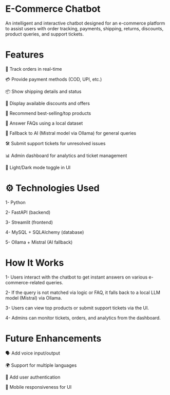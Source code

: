 # E-Commerce Chatbot
An intelligent and interactive chatbot designed for an e-commerce platform to assist users with order tracking, payments, shipping, returns, discounts, product queries, and support tickets.

# Features
🔎 Track orders in real-time

💳 Provide payment methods (COD, UPI, etc.)

📦 Show shipping details and status

🎁 Display available discounts and offers

🛒 Recommend best-selling/top products

📄 Answer FAQs using a local dataset

🧠 Fallback to AI (Mistral model via Ollama) for general queries

🛠 Submit support tickets for unresolved issues

📊 Admin dashboard for analytics and ticket management

🌙 Light/Dark mode toggle in UI

# ⚙️ Technologies Used
1- Python

 2- FastAPI (backend)

3- Streamlit (frontend)

4- MySQL + SQLAlchemy (database)

5- Ollama + Mistral (AI fallback)

# How It Works
1- Users interact with the chatbot to get instant answers on various e-commerce-related queries.

2- If the query is not matched via logic or FAQ, it falls back to a local LLM model (Mistral) via Ollama.

3- Users can view top products or submit support tickets via the UI.

4- Admins can monitor tickets, orders, and analytics from the dashboard.

# Future Enhancements
🗣️ Add voice input/output

🌍 Support for multiple languages

🔐 Add user authentication

📱 Mobile responsiveness for UI


